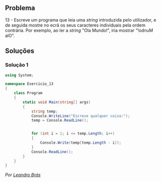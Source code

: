 ## Problema

13 - Escreve um programa que leia uma _string_ introduzida pelo utilizador, e de
seguida mostre no ecrã os seus caracteres individuais pela ordem contrária. Por
exemplo, ao ler a _string_ "Ola Mundo!", iria mostrar "!odnuM alO".

## Soluções

### Solução 1

```cs
using System;

namespace Exercicio_13
{
    class Program
    {
        static void Main(string[] args)
        {
            string temp;
            Console.WriteLine("Escreve qualquer coisa:");
            temp = Console.ReadLine();


            for (int i = 1; i <= temp.Length; i++)
            {
                Console.Write(temp[temp.Length - i]);
            }
            Console.ReadLine();
        }
    }
}
```

*Por [Leandro Brás](https://github.com/xShadoWalkeR)*
